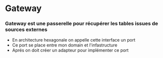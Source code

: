 # Gateway

### Gateway est une passerelle pour récupérer les tables issues de sources externes

- En architecture hexagonale on appelle cette interface un port
- Ce port se place entre mon domain et l'infastructure
- Aprés on doit créer un adapteur pour implémenter ce port